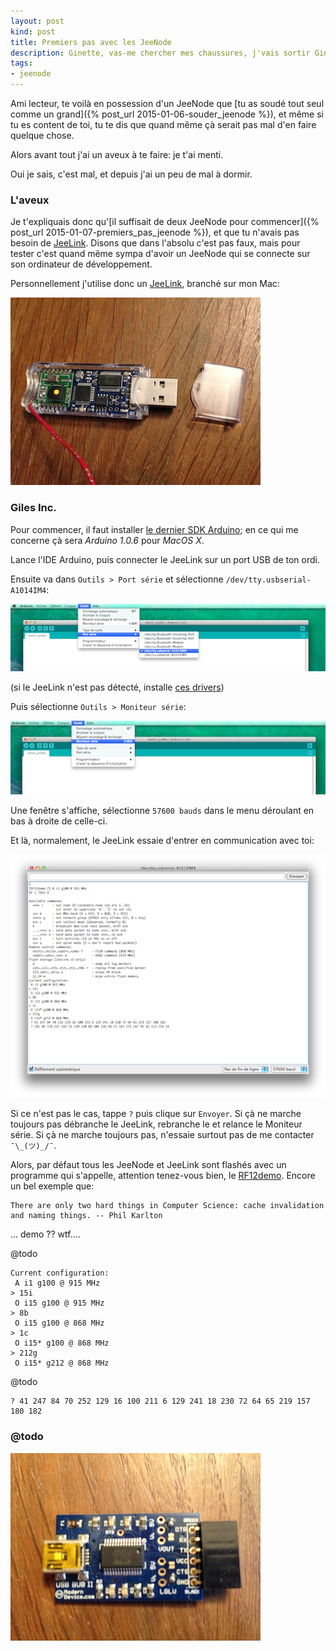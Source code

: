 ```yaml
---
layout: post
kind: post
title: Premiers pas avec les JeeNode
description: Ginette, vas-me chercher mes chaussures, j'vais sortir Ginaude.
tags:
- jeenode
---
```


Ami lecteur, te voilà en possession d'un JeeNode que [tu as soudé tout seul comme un grand]({% post_url 2015-01-06-souder_jeenode %}), et même si tu es content de toi, tu te dis que quand même çà serait pas mal d'en faire quelque chose.

Alors avant tout j'ai un aveux à te faire: je t'ai menti.

Oui je sais, c'est mal, et depuis j'ai un peu de mal à dormir.


### L'aveux

Je t'expliquais donc qu'[il suffisait de deux JeeNode pour commencer]({% post_url 2015-01-07-premiers_pas_jeenode %}), et que tu n'avais pas besoin de [JeeLink](http://www.digitalsmarties.net/products/jeelink). Disons que dans l'absolu c'est pas faux, mais pour tester c'est quand même sympa d'avoir un JeeNode qui se connecte sur son ordinateur de développement.

Personnellement j'utilise donc un [JeeLink](http://www.digitalsmarties.net/products/jeelink), branché sur mon Mac:

![JeeLink](/img/jeenode/jeelink.jpg)


### Giles Inc.

Pour commencer, il faut installer [le dernier SDK Arduino](http://arduino.cc/en/Main/Software); en ce qui me concerne çà sera *Arduino 1.0.6* pour *MacOS X*.

Lance l'IDE Arduino, puis connecter le JeeLink sur un port USB de ton ordi.

Ensuite va dans `Outils > Port série` et sélectionne `/dev/tty.usbserial-A1014IM4`:

![Port série](/img/jeelink/arduino_01.png)

(si le JeeLink n'est pas détecté, installe [ces drivers](http://www.silabs.com/products/mcu/pages/usbtouartbridgevcpdrivers.aspx))

Puis sélectionne `Outils > Moniteur série`:

![Moniteur série](/img/jeelink/arduino_02.png)

Une fenêtre s'affiche, sélectionne `57600 bauds` dans le menu déroulant en bas à droite de celle-ci.

Et là, normalement, le JeeLink essaie d'entrer en communication avec toi:

![RF12demo](/img/jeelink/arduino_03.png)

Si ce n'est pas le cas, tappe `?` puis clique sur `Envoyer`. Si çà ne marche toujours pas débranche le JeeLink, rebranche le et relance le Moniteur série. Si çà ne marche toujours pas, n'essaie surtout pas de me contacter `¯\_(ツ)_/¯`.

Alors, par défaut tous les JeeNode et JeeLink sont flashés avec un programme qui s'appelle, attention tenez-vous bien, le [RF12demo](http://jeelabs.net/projects/jeelib/wiki/RF12demo). Encore un bel exemple que:

    There are only two hard things in Computer Science: cache invalidation and naming things. -- Phil Karlton

... demo ?? wtf....

@todo

    Current configuration:
     A i1 g100 @ 915 MHz
    > 15i
     O i15 g100 @ 915 MHz
    > 8b
     O i15 g100 @ 868 MHz
    > 1c
     O i15* g100 @ 868 MHz
    > 212g
     O i15* g212 @ 868 MHz

@todo

    ? 41 247 84 70 252 129 16 100 211 6 129 241 18 230 72 64 65 219 157 180 182


### @todo

![USB HUB](/img/jeenode/usb_bub.jpg)
